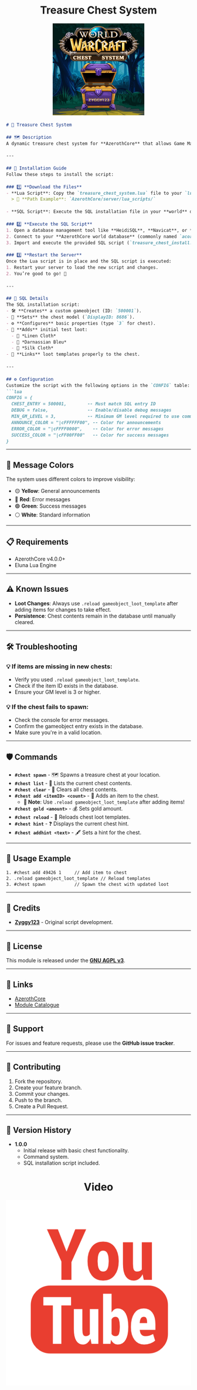 <h1 align="center">Treasure Chest System</h1>
<p align="center">
<img src="https://github.com/zyggy123/Treasure-Chest-System/blob/main/icon.png" />
</p>


```markdown
# 🌟 Treasure Chest System

## 🗺️ Description
A dynamic treasure chest system for **AzerothCore** that allows Game Masters to create and manage treasure chests with custom loot and hints. Players can discover and loot these chests, with server-wide announcements for discoveries.

---

## 🚀 Installation Guide  
Follow these steps to install the script:  

### 1️⃣ **Download the Files**  
- **Lua Script**: Copy the `treasure_chest_system.lua` file to your `lua_scripts` folder.  
  > 📂 **Path Example**: `AzerothCore/server/lua_scripts/`  

- **SQL Script**: Execute the SQL installation file in your **world** database.  

### 2️⃣ **Execute the SQL Script**  
1. Open a database management tool like **HeidiSQL**, **Navicat**, or **MySQL Workbench**.  
2. Connect to your **AzerothCore world database** (commonly named `acore_world`).  
3. Import and execute the provided SQL script (`treasure_chest_install.sql`).  

### 3️⃣ **Restart the Server**  
Once the Lua script is in place and the SQL script is executed:  
1. Restart your server to load the new script and changes.  
2. You’re good to go! 🎉  

---

## 📜 SQL Details  
The SQL installation script:  
- 🛠️ **Creates** a custom gameobject (ID: `500001`).  
- 🎨 **Sets** the chest model (`DisplayID: 8686`).  
- ⚙️ **Configures** basic properties (type `3` for chest).  
- 🎁 **Adds** initial test loot:  
  - 🧵 *Linen Cloth*  
  - 🧀 *Darnassian Bleu*  
  - 🧵 *Silk Cloth*  
- 🔗 **Links** loot templates properly to the chest.  

---

## ⚙️ Configuration  
Customize the script with the following options in the `CONFIG` table:  
```lua
CONFIG = {
  CHEST_ENTRY = 500001,        -- Must match SQL entry ID
  DEBUG = false,               -- Enable/disable debug messages
  MIN_GM_LEVEL = 3,            -- Minimum GM level required to use commands
  ANNOUNCE_COLOR = "|cFFFFFF00", -- Color for announcements
  ERROR_COLOR = "|cFFFF0000",    -- Color for error messages
  SUCCESS_COLOR = "|cFF00FF00"   -- Color for success messages
}
```

---

## 🎨 Message Colors  
The system uses different colors to improve visibility:  
- 🟡 **Yellow**: General announcements  
- 🔴 **Red**: Error messages  
- 🟢 **Green**: Success messages  
- ⚪ **White**: Standard information  

---

## 📋 Requirements  
- AzerothCore v4.0.0+  
- Eluna Lua Engine  

---

## ⚠️ Known Issues  
- **Loot Changes**: Always use `.reload gameobject_loot_template` after adding items for changes to take effect.  
- **Persistence**: Chest contents remain in the database until manually cleared.  

---

## 🛠️ Troubleshooting  
### 💡 If items are missing in new chests:  
- Verify you used `.reload gameobject_loot_template`.  
- Check if the item ID exists in the database.  
- Ensure your GM level is 3 or higher.  

### 💡 If the chest fails to spawn:  
- Check the console for error messages.  
- Confirm the gameobject entry exists in the database.  
- Make sure you're in a valid location.  

---

## 🛡️ Commands  
- **`#chest spawn`** - 🗺️ Spawns a treasure chest at your location.  
- **`#chest list`** - 📜 Lists the current chest contents.  
- **`#chest clear`** - 🧹 Clears all chest contents.  
- **`#chest add <itemID> <count>`** - 🎁 Adds an item to the chest.  
  - **📝 Note**: Use `.reload gameobject_loot_template` after adding items!  
- **`#chest gold <amount>`** - 💰 Sets gold amount.  
- **`#chest reload`** - 🔄 Reloads chest loot templates.  
- **`#chest hint`** - ❓ Displays the current chest hint.  
- **`#chest addhint <text>`** - 🖋️ Sets a hint for the chest.  

---

## 📖 Usage Example  
```plaintext
1. #chest add 49426 1     // Add item to chest
2. .reload gameobject_loot_template // Reload templates
3. #chest spawn           // Spawn the chest with updated loot
```

---

## 🙌 Credits  
- **[Zyggy123](https://github.com/zyggy123)** - Original script development.  

---

## 📜 License  
This module is released under the **[GNU AGPL v3](LICENSE)**.  

---

## 🔗 Links  
- [AzerothCore](https://github.com/azerothcore/azerothcore-wotlk)  
- [Module Catalogue](https://github.com/azerothcore/modules-catalogue)  

---

## 🤝 Support  
For issues and feature requests, please use the **GitHub issue tracker**.  

---

## 🔧 Contributing  
1. Fork the repository.  
2. Create your feature branch.  
3. Commit your changes.  
4. Push to the branch.  
5. Create a Pull Request.  

---

## 📜 Version History  
- **1.0.0**  
  - Initial release with basic chest functionality.  
  - Command system.  
  - SQL installation script included.
 

    
<h1 align="center">Video</h1>

[![Video Demo](https://github.com/zyggy123/Treasure-Chest-System/blob/main/Youtube.png)](https://www.youtube.com/watch?v=7GWxilR0674)
